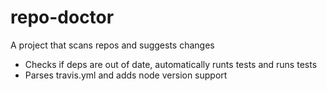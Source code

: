 # repo-doctor

A project that scans repos and suggests changes

* Checks if deps are out of date, automatically runts tests and runs tests
* Parses travis.yml and adds node version support
